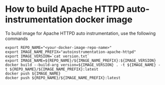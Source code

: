 # How to build Apache HTTPD auto-instrumentation docker image

To build image for Apache HTTPD auto instrumentation, use the following commands

```
export REPO_NAME="<your-docker-image-repo-name>"
export IMAGE_NAME_PREFIX="autoinstrumentation-apache-httpd"
export IMAGE_VERSION=`cat version.txt`
export IMAGE_NAME=${REPO_NAME}/${IMAGE_NAME_PREFIX}:${IMAGE_VERSION}
docker build --build-arg version=${IMAGE_VERSION} . -t ${IMAGE_NAME} -t ${REPO_NAME}/${IMAGE_NAME_PREFIX}:latest
docker push ${IMAGE_NAME} 
docker push ${REPO_NAME}/${IMAGE_NAME_PREFIX}:latest
```
